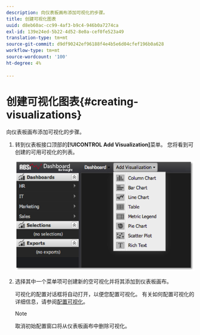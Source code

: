 ```yaml
---
description: 向仪表板画布添加可视化的步骤。
title: 创建可视化图表
uuid: d8eb60ac-cc99-4af3-b9c4-946b0a7274ca
exl-id: 139e24ed-5b22-4d52-8e0a-cef0fe523a49
translation-type: tm+mt
source-git-commit: d9df90242ef96188f4e4b5e6d04cfef196b0a628
workflow-type: tm+mt
source-wordcount: '100'
ht-degree: 4%

---
```


# 创建可视化图表{#creating-visualizations}

向仪表板画布添加可视化的步骤。

1. 转到仪表板接口顶部的&#x200B;**[!UICONTROL Add Visualization]**&#x200B;菜单。 您将看到可创建的可用可视化的列表。

   ![](assets/create_visualization1.png)

1. 选择其中一个菜单项可创建新的空可视化并将其添加到仪表板画布。

   可视化的配置对话框将自动打开，以便您配置可视化。 有关如何配置可视化的详细信息，请参阅[配置可视化](../../../home/c-adobe-data-workbench-dashboard/c-visualizations/c-configuring-visualizations.md#concept-edc3c7270ffe429c9aab8ceca429b570)。

   >[!NOTE]
   >
   >取消初始配置窗口将从仪表板画布中删除可视化。
